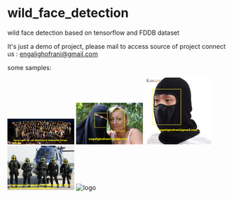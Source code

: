 # wild_face_detection
wild face detection based on tensorflow and FDDB dataset

It's just a demo of project, please mail to access source of project
connect us : engalighofrani@gmail.com


some samples:

<img  src="https://github.com/alighofrani95/wild_face_detection/blob/master/oscar.jpg" alt="logo" style="max-width:30%;"/>

<img  src="https://github.com/alighofrani95/wild_face_detection/blob/master/amber-rashidi-and-vikki-crook-data.jpg" alt="logo" style="max-width:30%;"/>


<img  src="https://github.com/alighofrani95/wild_face_detection/blob/master/Caps-cap-men-neck-warmer-beanie-scarfs-black-helmet-balaclava-motorcycle-full-face-mask-Hats-moto.jpg" alt="logo" style="max-width:30%;"/>


<img  src="https://github.com/alighofrani95/wild_face_detection/blob/master/image-170048-galleryV9-hjmg-170048.jpg" alt="logo" style="max-width:30%;"/>


<img  src="https://github.com/alighofrani95/wild_face_detection/blob/master/https://github.com/alighofrani95/wild_face_detection/blob/master/photo_2018-12-13_10-15-15.jpg" alt="logo" style="max-width:30%;"/>

